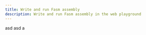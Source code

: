 ```yaml
---
title: Write and run Fasm assembly
description: Write and run Fasm assembly in the web playground
---
```



asd asd a
